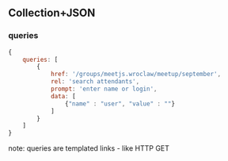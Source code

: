 ## Collection+JSON

### queries

``` js
{
    queries: [
        {
            href: '/groups/meetjs.wroclaw/meetup/september',
            rel: 'search attendants',
            prompt: 'enter name or login',
            data: [
                {"name" : "user", "value" : ""}
            ]
        }
    ]
}
```

note:
queries are templated links - like HTTP GET <form />